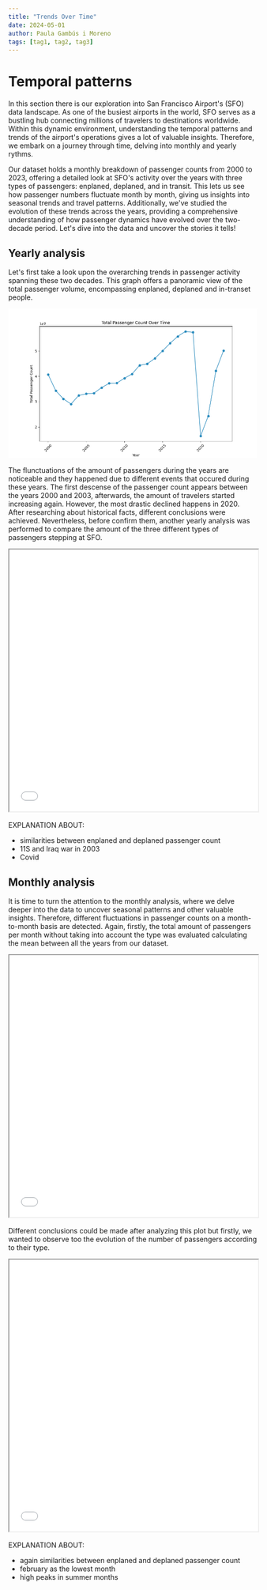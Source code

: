 ```yaml
---
title: "Trends Over Time"
date: 2024-05-01
author: Paula Gambús i Moreno
tags: [tag1, tag2, tag3]
---
```


# Temporal patterns

In this section there is our exploration into San Francisco Airport's (SFO) data landscape. As one of the busiest airports in the world, SFO serves as a bustling hub connecting millions of travelers to destinations worldwide. Within this dynamic environment, understanding the temporal patterns and trends of the airport's operations gives a lot of valuable insights. Therefore, we embark on a journey through time, delving into monthly and yearly rythms. 

Our dataset holds a monthly breakdown of passenger counts from 2000 to 2023, offering a detailed look at SFO's activity over the years with three types of passengers: enplaned, deplaned, and in transit. This lets us see how passenger numbers fluctuate month by month, giving us insights into seasonal trends and travel patterns. Additionally, we've studied the evolution of these trends across the years, providing a comprehensive understanding of how passenger dynamics have evolved over the two-decade period.  Let's dive into the data and uncover the stories it tells!

## Yearly analysis
Let's first take a look upon the overarching trends in passenger activity spanning these two decades. This graph offers a panoramic view of the total passenger volume, encompassing enplaned, deplaned and in-transet people. 

![Alt text](images/total_passenger_count.png)

The flunctuations of the amount of passengers during the years are noticeable and they happened due to different events that occured during these years. The first descense of the passenger count appears between the years 2000 and 2003, afterwards, the amount of travelers started increasing again. However, the most drastic declined happens in 2020. After researching about historical facts, different conclusions were achieved. Nevertheless, before confirm them, another yearly analysis was performed to compare the amount of the three different types of passengers stepping at SFO. 

<iframe src="images/passengers_type_yearly.html" width="100%" height="530px"></iframe>

EXPLANATION ABOUT:
- similarities between enplaned and deplaned passenger count
- 11S and Iraq war in 2003
- Covid

## Monthly analysis
It is time to turn the attention to the monthly analysis, where we delve deeper into the data to uncover seasonal patterns and other valuable insights. Therefore, different fluctuations in passenger counts on a month-to-month basis are detected. Again, firstly, the total amount of passengers per month without taking into account the type was evaluated calculating the mean between all the years from our dataset.

<iframe src="images/total_passengers_monthly.html" width="100%" height="530px"></iframe>

Different conclusions could be made after analyzing this plot but firstly, we wanted to observe too the evolution of the number of passengers according to their type.

<iframe src="images/passengers_type_monthly.html" width="100%" height="550px"></iframe>

EXPLANATION ABOUT:
- again similarities between enplaned and deplaned passenger count
- february as the lowest month
- high peaks in summer months
